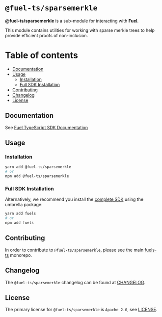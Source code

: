 # `@fuel-ts/sparsemerkle`

**@fuel-ts/sparsemerkle** is a sub-module for interacting with **Fuel**.

This module contains utilities for working with sparse merkle trees to help provide efficient proofs of non-inclusion.

# Table of contents

- [Documentation](#documentation)
- [Usage](#usage)
  - [Installation](#installation)
  - [Full SDK Installation](#full-sdk-installation)
- [Contributing](#contributing)
- [Changelog](#changelog)
- [License](#license)

## Documentation

See [Fuel TypeScript SDK Documentation](https://fuellabs.github.io/fuels-ts/)

## Usage

### Installation

```sh
yarn add @fuel-ts/sparsemerkle
# or
npm add @fuel-ts/sparsemerkle
```

### Full SDK Installation

Alternatively, we recommend you install the [complete SDK](https://github.com/FuelLabs/fuels-ts) using the umbrella package:

```sh
yarn add fuels
# or
npm add fuels
```

## Contributing

In order to contribute to `@fuel-ts/sparsemerkle`, please see the main [fuels-ts](https://github.com/FuelLabs/fuels-ts) monorepo.

## Changelog

The `@fuel-ts/sparsemerkle` changelog can be found at [CHANGELOG](./CHANGELOG.md).

## License

The primary license for `@fuel-ts/sparsemerkle` is `Apache 2.0`, see [LICENSE](./LICENSE).
